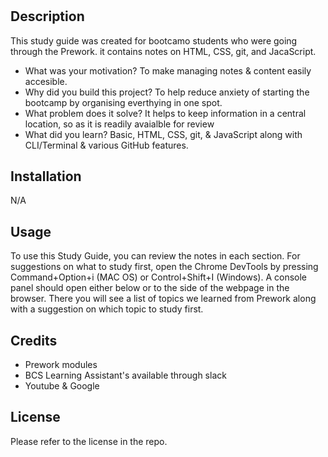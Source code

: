 

# <Study-Guide-Webpage>

## Description

This study guide was created for bootcamo students who were going through the Prework. it contains notes on HTML, CSS, git, and JacaScript.

- What was your motivation?
    To make managing notes & content easily accesible.
- Why did you build this project?
    To help reduce anxiety of starting the bootcamp by organising everthying in one spot.
- What problem does it solve?
    It helps to keep information in a central location, so as it is readily avaialble for review
- What did you learn?
    Basic, HTML, CSS, git, & JavaScript along with CLI/Terminal & various GitHub features.


## Installation

   N/A

## Usage

To use this Study Guide, you can review the notes in each section. For suggestions on what to study first, open the Chrome DevTools by pressing Command+Option+i (MAC OS) or Control+Shift+I (Windows). A console panel should open either below or to the side of the webpage in the browser. There you will see a list of topics we learned from Prework along with a suggestion on which topic to study first.

## Credits

- Prework modules
- BCS Learning Assistant's available through slack
- Youtube & Google

## License

Please refer to the license in the repo.
